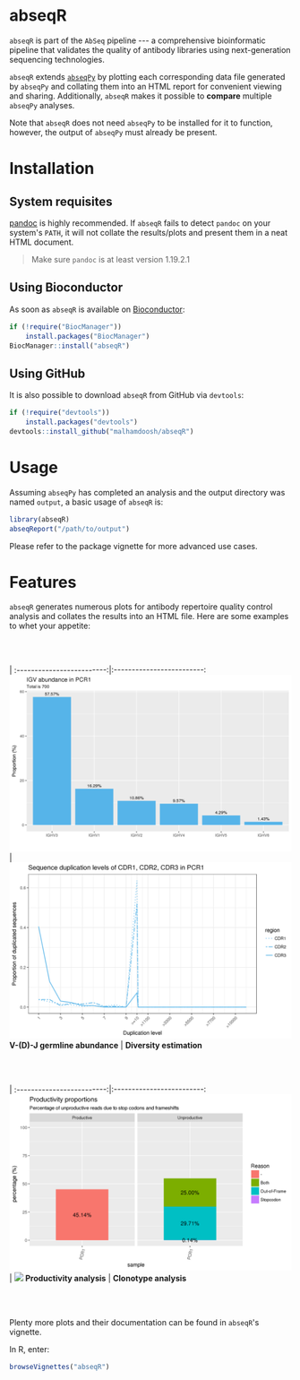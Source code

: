 # abseqR

`abseqR` is part of the `AbSeq` pipeline --- a comprehensive bioinformatic pipeline that
validates the quality of antibody libraries using next-generation sequencing technologies.


`abseqR` extends [`abseqPy`](https://github.com/malhamdoosh/abseqPy) by
plotting each corresponding data file generated by `abseqPy` and
collating them into an HTML report for convenient viewing and sharing.
Additionally, `abseqR` makes it possible to __compare__ multiple
`abseqPy` analyses.

Note that `abseqR` does not need `abseqPy` to be installed for it to function,
however, the output of `abseqPy` must already be present.


# Installation

## System requisites

[pandoc](http://pandoc.org/installing.html) is highly
recommended. If `abseqR` fails to detect `pandoc` on your
system's `PATH`, it will not collate the results/plots and present
them in a neat HTML document.

> Make sure `pandoc` is at least version 1.19.2.1


## Using Bioconductor

As soon as `abseqR` is available on [Bioconductor](http://bioconductor.org/):
```r
if (!require("BiocManager"))
    install.packages("BiocManager")
BiocManager::install("abseqR")
```

## Using GitHub

It is also possible to download `abseqR` from GitHub via `devtools`:
```r
if (!require("devtools"))
    install.packages("devtools")
devtools::install_github("malhamdoosh/abseqR")
```

# Usage

Assuming `abseqPy` has completed an analysis and the output directory was
named `output`, a basic usage of `abseqR` is:

```r
library(abseqR)
abseqReport("/path/to/output")
```

Please refer to the package vignette for more advanced use cases.


# Features

`abseqR` generates numerous plots for antibody repertoire quality control analysis
and collates the results into an HTML file. Here are some examples
to whet your appetite:

<br/>
<br/>

|
:-------------------------:|:-------------------------:
![](images/PCR1_igv_dist_family_level.png) | ![](images/PCR1_cdr_duplication.png)
__V-(D)-J germline abundance__ | __Diversity estimation__

<br/>
<br/>

|
:-------------------------:|:-------------------------:
![](images/PCR1_productivity.png) | <img src="images/PCR1_vs_PCR2_clone_scatter.png" width="2000"/>
__Productivity analysis__ | __Clonotype analysis__

<br/>
<br/>

Plenty more plots and their documentation can be found in `abseqR`'s vignette.

In R, enter:

```r
browseVignettes("abseqR")
```

